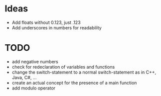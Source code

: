 # Ideas
- Add floats without 0.123, just .123
- Add underscores in numbers for readability

# TODO
- add negative numbers
- check for redeclaration of variables and functions
- change the switch-statement to a normal switch-statement as in C++, Java, C#, ...
- create an actual concept for the presence of a main function
- add modulo operator